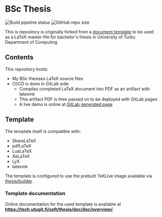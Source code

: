 # BSc Thesis

![Build pipeline status](https://gitlab.utu.fi/ecpelt/bsc-thesis-ci/badges/main/pipeline.svg)
![GitHub repo size](https://img.shields.io/github/repo-size/3liasP/bsc-thesis)

This is repository is originally forked from a [document template](https://gitlab.utu.fi/ttweb/thesis) to be used as a LaTeX master-file for bachelor's thesis in University of Turku Department of Computing.

## Contents
This repository hosts:
- My BSc thesises LaTeX source files
- CI/CD is done in GitLab side:
    - Compiles completed LaTeX document into PDF as an artifact with latexmk
    - This artifact PDF is then passed on to be deployed with GitLab pages
    - A live demo is online at [GitLab generated page](https://ecpelt.utugit.fi/bsc-thesis-ci/)

## Template

The template itself is compatible with: 
- ShareLaTeX
- pdfLaTeX
- LuaLaTeX
- XeLaTeX
- LyX
- latexmk

The template is configured to use the prebuilt TeXLive image available via
[thesis/builder](https://gitlab.utu.fi/tech/soft/thesis/builder).

### Template documentation

Online documentation for the used template is available at
**<https://tech.utugit.fi/soft/thesis/doc/doc/overview/>**.
